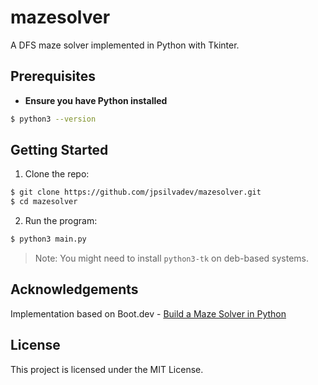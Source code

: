 # mazesolver

A DFS maze solver implemented in Python with Tkinter.

## Prerequisites
- **Ensure you have Python installed**
```bash
$ python3 --version
```

## Getting Started
1. Clone the repo:
```bash
$ git clone https://github.com/jpsilvadev/mazesolver.git
$ cd mazesolver
```

2. Run the program:
```bash
$ python3 main.py
```
> Note: You might need to install `python3-tk` on deb-based systems.


## Acknowledgements
Implementation based on Boot.dev - [Build a Maze Solver in Python
](https://www.boot.dev/courses/build-maze-solver-python)

## License
This project is licensed under the MIT License.
